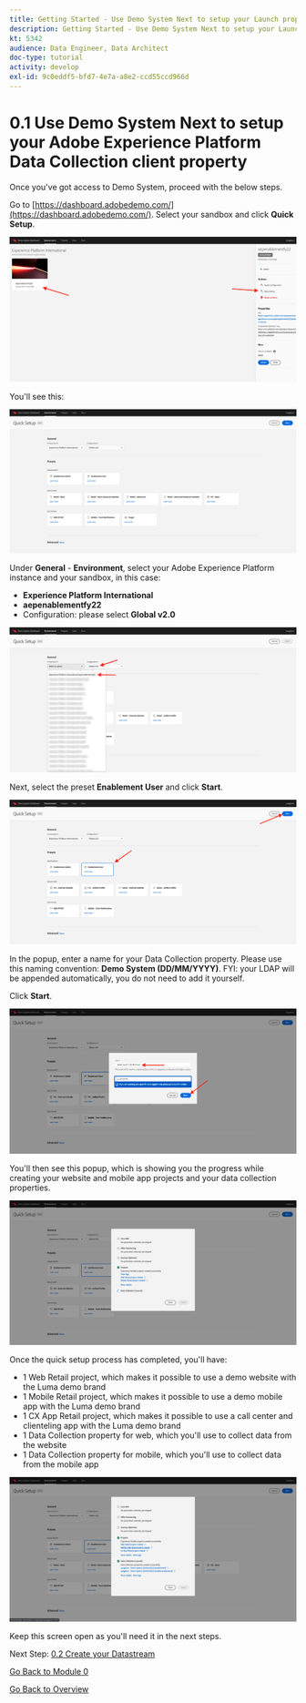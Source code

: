```yaml
---
title: Getting Started - Use Demo System Next to setup your Launch property
description: Getting Started - Use Demo System Next to setup your Launch property
kt: 5342
audience: Data Engineer, Data Architect
doc-type: tutorial
activity: develop
exl-id: 9c0eddf5-bfd7-4e7a-a8e2-ccd55ccd966d
---
```

# 0.1 Use Demo System Next to setup your Adobe Experience Platform Data Collection client property

Once you've got access to Demo System, proceed with the below steps.

Go to [https://dashboard.adobedemo.com/](https://dashboard.adobedemo.com/). Select your sandbox and click **Quick Setup**.

![DSN](./images/dsnh1.png)

You'll see this:

![DSN](./images/dsnhome.png)

Under **General** - **Environment**, select your Adobe Experience Platform instance and your sandbox, in this case:

- **Experience Platform International**
- **aepenablementfy22**
- Configuration: please select **Global v2.0**

![DSN](./images/dsn1.png)

Next, select the preset **Enablement User** and click **Start**.

![DSN](./images/dsn2.png)

In the popup, enter a name for your Data Collection property. Please use this naming convention: **Demo System (DD/MM/YYYY)**. FYI: your LDAP will be appended automatically, you do not need to add it yourself.

Click **Start**.

![DSN](./images/dsn3.png)

You'll then see this popup, which is showing you the progress while creating your website and mobile app projects and your data collection properties.

![DSN](./images/dsn4.png)

Once the quick setup process has completed, you'll have:

- 1 Web Retail project, which makes it possible to use a demo website with the Luma demo brand
- 1 Mobile Retail project, which makes it possible to use a demo mobile app with the Luma demo brand
- 1 CX App Retail project, which makes it possible to use a call center and clienteling app with the Luma demo brand
- 1 Data Collection property for web, which you'll use to collect data from the website
- 1 Data Collection property for mobile, which you'll use to collect data from the mobile app

![DSN](./images/dsn5.png)

Keep this screen open as you'll need it in the next steps.

Next Step: [0.2 Create your Datastream](./ex2.md)

[Go Back to Module 0](./getting-started.md)

[Go Back to Overview](./overview.md)
